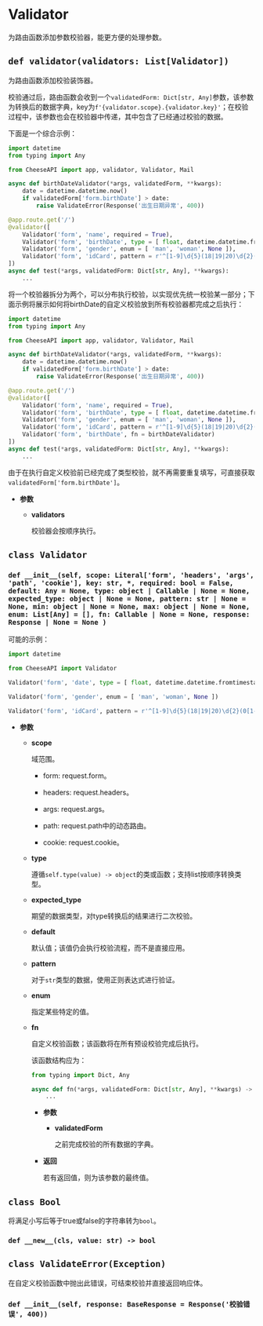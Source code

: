 # **Validator**

为路由函数添加参数校验器，能更方便的处理参数。

## **`def validator(validators: List[Validator])`**

为路由函数添加校验装饰器。

校验通过后，路由函数会收到一个`validatedForm: Dict[str, Any]`参数，该参数为转换后的数据字典，key为`f'{validator.scope}.{validator.key}'`；在校验过程中，该参数也会在校验器中传递，其中包含了已经通过校验的数据。

下面是一个综合示例：

```python
import datetime
from typing import Any

from CheeseAPI import app, validator, Validator, Mail

async def birthDateValidator(*args, validatedForm, **kwargs):
    date = datetime.datetime.now()
    if validatedForm['form.birthDate'] > date:
        raise ValidateError(Response('出生日期异常', 400))

@app.route.get('/')
@validator([
    Validator('form', 'name', required = True),
    Validator('form', 'birthDate', type = [ float, datetime.datetime.fromtimestamp ], expected_type = datetime.datetime, fn = birthDateValidator),
    Validator('form', 'gender', enum = [ 'man', 'woman', None ]),
    Validator('form', 'idCard', pattern = r'^[1-9]\d{5}(18|19|20)\d{2}(0[1-9]|1[0-2])(0[1-9]|[1-2]\d|3[0-1])\d{3}[\dXx]$', response = Response('身份证格式错误', 400))
])
async def test(*args, validatedForm: Dict[str, Any], **kwargs):
    ...
```

将一个校验器拆分为两个，可以分布执行校验，以实现优先统一校验某一部分；下面示例将展示如何将birthDate的自定义校验放到所有校验器都完成之后执行：

```python
import datetime
from typing import Any

from CheeseAPI import app, validator, Validator, Mail

async def birthDateValidator(*args, validatedForm, **kwargs):
    date = datetime.datetime.now()
    if validatedForm['form.birthDate'] > date:
        raise ValidateError(Response('出生日期异常', 400))

@app.route.get('/')
@validator([
    Validator('form', 'name', required = True),
    Validator('form', 'birthDate', type = [ float, datetime.datetime.fromtimestamp ], expected_type = datetime.datetime),
    Validator('form', 'gender', enum = [ 'man', 'woman', None ]),
    Validator('form', 'idCard', pattern = r'^[1-9]\d{5}(18|19|20)\d{2}(0[1-9]|1[0-2])(0[1-9]|[1-2]\d|3[0-1])\d{3}[\dXx]$', response = Response('身份证格式错误', 400)),
    Validator('form', 'birthDate', fn = birthDateValidator)
])
async def test(*args, validatedForm: Dict[str, Any], **kwargs):
    ...
```

由于在执行自定义校验前已经完成了类型校验，就不再需要重复填写，可直接获取`validatedForm['form.birthDate']`。

- **参数**

    - **validators**

        校验器会按顺序执行。

## **`class Validator`**

### **`def __init__(self, scope: Literal['form', 'headers', 'args', 'path', 'cookie'], key: str, *, required: bool = False, default: Any = None, type: object | Callable | None = None, expected_type: object | None = None, pattern: str | None = None, min: object | None = None, max: object | None = None, enum: List[Any] = [], fn: Callable | None = None, response: Response | None = None )`**

可能的示例：

```python
import datetime

from CheeseAPI import Validator

Validator('form', 'date', type = [ float, datetime.datetime.fromtimestamp ], expected_type = datetime.datetime)

Validator('form', 'gender', enum = [ 'man', 'woman', None ])

Validator('form', 'idCard', pattern = r'^[1-9]\d{5}(18|19|20)\d{2}(0[1-9]|1[0-2])(0[1-9]|[1-2]\d|3[0-1])\d{3}[\dXx]$', response = Response('身份证格式错误', 400))
```

- **参数**

    - **scope**

        域范围。

        - form: request.form。

        - headers: request.headers。

        - args: request.args。

        - path: request.path中的动态路由。

        - cookie: request.cookie。

    - **type**

        遵循`self.type(value) -> object`的类或函数；支持list按顺序转换类型。

    - **expected_type**

        期望的数据类型，对type转换后的结果进行二次校验。

    - **default**

        默认值；该值仍会执行校验流程，而不是直接应用。

    - **pattern**

        对于`str`类型的数据，使用正则表达式进行验证。

    - **enum**

        指定某些特定的值。

    - **fn**

        自定义校验函数；该函数将在所有预设校验完成后执行。

        该函数结构应为：

        ```python
        from typing import Dict, Any

        async def fn(*args, validatedForm: Dict[str, Any], **kwargs) -> Any:
            ...
        ```

        - **参数**

            - **validatedForm**

                之前完成校验的所有数据的字典。

        - **返回**

            若有返回值，则为该参数的最终值。

## **`class Bool`**

将满足小写后等于true或false的字符串转为`bool`。

### **`def __new__(cls, value: str) -> bool`**

## **`class ValidateError(Exception)`**

在自定义校验函数中抛出此错误，可结束校验并直接返回响应体。

### **`def __init__(self, response: BaseResponse = Response('校验错误', 400))`**
